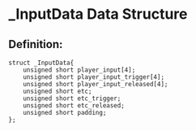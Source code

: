 # _InputData Data Structure

## Definition:
```
struct _InputData{
    unsigned short player_input[4];
    unsigned short player_input_trigger[4];
    unsigned short player_input_released[4];
    unsigned short etc;
    unsigned short etc_trigger;
    unsigned short etc_released;
    unsigned short padding;
};
```

